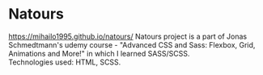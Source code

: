 # Natours
https://mihailo1995.github.io/natours/
Natours project is a part of Jonas Schmedtmann's udemy course - "Advanced CSS and Sass: Flexbox, Grid, Animations and More!" in which I learned SASS/SCSS. <br />
Technologies used: HTML, SCSS.
